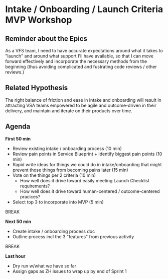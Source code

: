 # Intake / Onboarding / Launch Criteria MVP Workshop

## Reminder about the Epics
As a VFS team, I need to have accurate expectations around what it takes to "launch" and around what support I'll have available, so that I can move forward effectively and incorporate the necessary methods from the beginning (thus avoiding complicated and fustrating code reviews / other reviews.)

## Related Hypothesis
The right balance of friction and ease in intake and onboarding will result in attracting VSA teams empowered to be agile and outcome-driven in their delivery, and maintain and iterate on their products over time.

## Agenda

**First 50 min**
- Review existing intake / onboarding process (10 min)
- Review pain points in Service Blueprint + identify biggest pain points (10 min)
- Rapid write ideas for things we could do in intake/onboarding that might prevent those things from becoming pains later (15 min)
- Vote on the things per 2 criteria (10 min)
  - How well does it drive toward easily meeting Launch Checklist requirements?
  - How well does it drive toward human-centered / outcome-centered pracices?
- Select top 3 to incorporate into MVP (5 min)

BREAK

**Next 50 min**
- Create intake / onboarding process doc
- Outline process incl the 3 "features" from previous activity

BREAK

**Last hour**
- Dry run w/what we have so far
- Assign gaps as ZH issues to wrap up by end of Sprint 1
